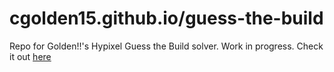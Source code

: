 # cgolden15.github.io/guess-the-build
Repo for Golden!!'s Hypixel Guess the Build solver. Work in progress. Check it out [here](https://cgolden15.github.io/)
